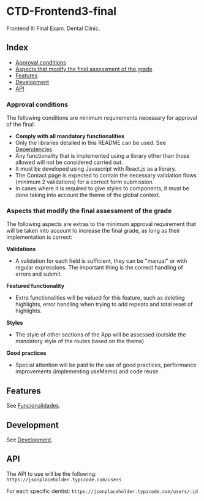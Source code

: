 # CTD-Frontend3-final

Frontend III Final Exam. Dental Clinic.

## Index

- [Approval conditions](#approval-conditions)
- [Aspects that modify the final assessment of the grade](#aspects-that-modify-the-final-assessment-of-the-grade)
- [Features](#features)
- [Development](#development)
- [API](#api)

### Approval conditions

The following conditions are minimum requirements necessary for approval of the final:

- **Comply with all mandatory functionalities**
- Only the libraries detailed in this README can be used. See [Dependencies](docs/desarrollo.md#dependencias)
- Any functionality that is implemented using a library other than those allowed will not be considered carried out.
- It must be developed using Javascript with React.js as a library.
- The Contact page is expected to contain the necessary validation flows (minimum 2 validations) for a correct form submission.
- In cases where it is required to give styles to components, it must be done taking into account the theme of the global context.

### Aspects that modify the final assessment of the grade

The following aspects are extras to the minimum approval requirement that will be taken into account to increase the final grade, as long as their implementation is correct:

**Validations**

- A validation for each field is sufficient, they can be "manual" or with regular expressions. The important thing is the correct handling of errors and submit.

**Featured functionality**

- Extra functionalities will be valued for this feature, such as deleting highlights, error handling when trying to add repeats and total reset of highlights.

**Styles**

- The style of other sections of the App will be assessed (outside the mandatory style of the routes based on the theme)

**Good practices**

- Special attention will be paid to the use of good practices, performance improvements (implementing useMemo) and code reuse

## Features

See [Funcionalidades](docs/funcionalidades.md).

## Development

See [Development](docs/desarrollo.md).

## API

The API to use will be the following: 
`https://jsonplaceholder.typicode.com/users`

For each specific dentist: 
`https://jsonplaceholder.typicode.com/users/:id`

